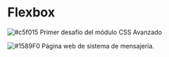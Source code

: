 # Flexbox

![#c5f015](https://www.iconsdb.com/icons/download/color/c5f015/circle-16.png) Primer desafío del módulo CSS Avanzado

![#1589F0](https://www.iconsdb.com/icons/download/color/1589F0/circle-16.png) Página web de sistema de mensajería.
